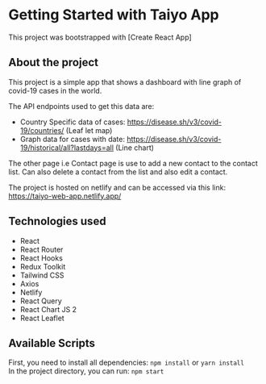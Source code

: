 # Getting Started with Taiyo App

This project was bootstrapped with [Create React App]

## About the project

This project is a simple app that shows a dashboard with line graph of covid-19 cases in the world. <br/>

The API endpoints used to get this data are: 
  - Country Specific data of cases: https://disease.sh/v3/covid-19/countries/ (Leaf let map)
  - Graph data for cases with date: https://disease.sh/v3/covid-19/historical/all?lastdays=all (Line chart)

The other page i.e Contact page is use to add a new contact to the contact list. Can also delete a contact from the list and also edit a contact. <br/>

The project is hosted on netlify and can be accessed via this link: https://taiyo-web-app.netlify.app/

## Technologies used

- React
- React Router
- React Hooks
- Redux Toolkit
- Tailwind CSS
- Axios
- Netlify
- React Query
- React Chart JS 2
- React Leaflet

## Available Scripts

First, you need to install all dependencies: `npm install` or `yarn install` <br/>
In the project directory, you can run: `npm start`
